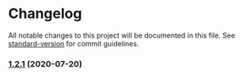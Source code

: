 # Changelog

All notable changes to this project will be documented in this file. See [standard-version](https://github.com/conventional-changelog/standard-version) for commit guidelines.

### [1.2.1](https://github.com/praghus/tmx-tiledmap/compare/v1.2.0...v1.2.1) (2020-07-20)
